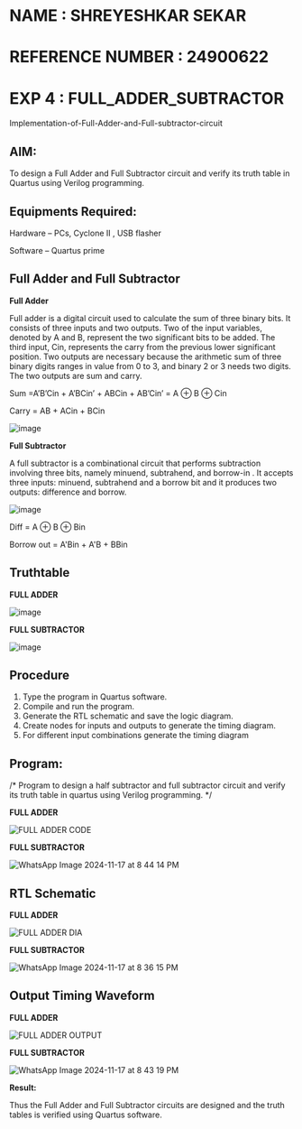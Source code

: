 # NAME : SHREYESHKAR SEKAR
# REFERENCE NUMBER : 24900622

# EXP 4 : FULL_ADDER_SUBTRACTOR

Implementation-of-Full-Adder-and-Full-subtractor-circuit

## AIM:

To design a Full Adder and Full Subtractor circuit and verify its truth table in Quartus using Verilog programming.

## Equipments Required:

Hardware – PCs, Cyclone II , USB flasher

Software – Quartus prime

## Full Adder and Full Subtractor

**Full Adder**

Full adder is a digital circuit used to calculate the sum of three binary bits. It consists of three inputs and two outputs. Two of the input variables, denoted by A and B, represent the two significant bits to be added. The third input, Cin, represents the carry from the previous lower significant position. Two outputs are necessary because the arithmetic sum of three binary digits ranges in value from 0 to 3, and binary 2 or 3 needs two digits. The two outputs are sum and carry.

Sum =A’B’Cin + A’BCin’ + ABCin + AB’Cin’ = A ⊕ B ⊕ Cin 

Carry = AB + ACin + BCin

![image](https://github.com/naavaneetha/FULL_ADDER_SUBTRACTOR/assets/154305477/0f30ba51-5ffb-4198-845f-18e054f675e7)



**Full Subtractor**

A full subtractor is a combinational circuit that performs subtraction involving three bits, namely minuend, subtrahend, and borrow-in . It accepts three inputs: minuend, subtrahend and a borrow bit and it produces two outputs: difference and borrow.

![image](https://github.com/naavaneetha/FULL_ADDER_SUBTRACTOR/assets/154305477/02b24f51-ab51-4304-9ad6-7b81ffc1ead5)

Diff = A ⊕ B ⊕ Bin 

Borrow out = A'Bin + A'B + BBin

## Truthtable


**FULL ADDER**

![image](https://github.com/user-attachments/assets/cf1a163f-d341-4b09-bfa5-dd05387525ee)

**FULL SUBTRACTOR**

![image](https://github.com/user-attachments/assets/36e82dc3-7fc7-4f57-a016-5f1a221b5e29)


## Procedure

1. Type the program in Quartus software.
2. Compile and run the program.
3. Generate the RTL schematic and save the logic diagram.
4. Create nodes for inputs and outputs to generate the timing diagram.
5. For different input combinations generate the timing diagram 

## Program:

/* Program to design a half subtractor and full subtractor circuit and verify its truth table in quartus using Verilog programming. 
*/

**FULL ADDER**

![FULL ADDER CODE](https://github.com/user-attachments/assets/50ccb85a-5efd-482a-8592-f179be2c6ced)

**FULL SUBTRACTOR**

![WhatsApp Image 2024-11-17 at 8 44 14 PM](https://github.com/user-attachments/assets/e2cd3b24-05e5-463c-a3c9-9579e7afe73d)



## RTL Schematic


**FULL ADDER**

![FULL ADDER DIA](https://github.com/user-attachments/assets/190ca39d-92bf-45de-83bb-eb717a63c214)


**FULL SUBTRACTOR**

![WhatsApp Image 2024-11-17 at 8 36 15 PM](https://github.com/user-attachments/assets/3e179ddc-23db-460a-aeb9-97f42cafb27e)



## Output Timing Waveform

**FULL ADDER**

![FULL ADDER OUTPUT](https://github.com/user-attachments/assets/ee597ec4-7a30-41c9-816e-6c9e207be09a)


**FULL SUBTRACTOR**

![WhatsApp Image 2024-11-17 at 8 43 19 PM](https://github.com/user-attachments/assets/dc395b03-f614-4f76-b9d7-b3c8ff8e96fa)



**Result:**

Thus the Full Adder and Full Subtractor circuits are designed and the truth tables is verified using Quartus software.



